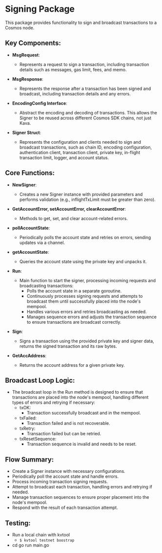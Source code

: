 # Signing Package

This package provides functionality to sign and broadcast transactions to a Cosmos node.

## Key Components:
- **MsgRequest**:
  - Represents a request to sign a transaction, including transaction details such as messages, gas limit, fees, and memo.

- **MsgResponse**: 
  - Represents the response after a transaction has been signed and broadcast, including transaction details and any errors.

- **EncodingConfig Interface**:
  - Abstract the encoding and decoding of transactions. This allows the Signer to be reused across different 
  Cosmos SDK chains, not just Kava.

- **Signer Struct**:
  - Represents the configuration and clients needed to sign and broadcast transactions, such as chain ID, 
  encoding configuration, authentication client, transaction client, private key, in-flight transaction limit, 
  logger, and account status.

## Core Functions:

- **NewSigner**:
  - Creates a new Signer instance with provided parameters and performs validation (e.g., inflightTxLimit 
  must be greater than zero).

- **GetAccountError, setAccountError, clearAccountError**:
  - Methods to get, set, and clear account-related errors.

- **pollAccountState**:
  - Periodically polls the account state and retries on errors, sending updates via a channel.

- **getAccountState**:
  - Queries the account state using the private key and unpacks it.
  
- **Run**:
  - Main function to start the signer, processing incoming requests and broadcasting transactions:
    - Polls the account state in a separate goroutine. 
    - Continuously processes signing requests and attempts to broadcast them until successfully placed into 
    the node's mempool. 
    - Handles various errors and retries broadcasting as needed. 
    - Manages sequence errors and adjusts the transaction sequence to ensure transactions are broadcast correctly.

- **Sign**:
  - Signs a transaction using the provided private key and signer data, returns the signed transaction and its raw bytes.
  
- **GetAccAddress**:
  - Returns the account address for a given private key.

## Broadcast Loop Logic:
  - The broadcast loop in the Run method is designed to ensure that transactions are placed into the node's mempool, 
  handling different types of errors and retrying if necessary:
    - txOK: 
      - Transaction successfully broadcast and in the mempool. 
    - txFailed: 
      - Transaction failed and is not recoverable. 
    - txRetry: 
      - Transaction failed but can be retried. 
    - txResetSequence: 
      - Transaction sequence is invalid and needs to be reset.


## Flow Summary:
- Create a Signer instance with necessary configurations. 
- Periodically poll the account state and handle errors. 
- Process incoming transaction signing requests. 
- Attempt to broadcast each transaction, handling errors and retrying if needed. 
- Manage transaction sequences to ensure proper placement into the node's mempool. 
- Respond with the result of each transaction attempt.

## Testing:
- Run a local chain with kvtool
  - `$ kvtool testnet boostrap`
- cd go run main.go